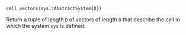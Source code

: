 ```
cell_vectors(sys::AbstractSystem{D})
```

Return a tuple of length `D` of vectors of length `D` that describe the cell in which the system `sys` is defined.

